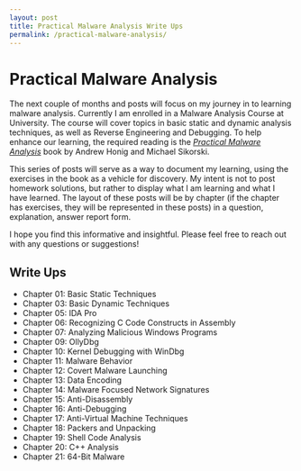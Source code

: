 ```yaml
---
layout: post
title: Practical Malware Analysis Write Ups
permalink: /practical-malware-analysis/
---
```


# Practical Malware Analysis

The next couple of months and posts will focus on my journey in to learning malware analysis. Currently I am enrolled in a Malware Analysis Course at University. The course will cover topics in basic static and dynamic analysis techniques, as well as Reverse Engineering and Debugging. To help enhance our learning, the required reading is the [*Practical Malware Analysis*](http://nostarch.com/malware) book by Andrew Honig and Michael Sikorski.   
   
This series of posts will serve as a way to document my learning, using the exercises in the book as a vehicle for discovery. My intent is not to post homework solutions, but rather to display what I am learning and what I have learned. The layout of these posts will be by chapter (if the chapter has exercises, they will be represented in these posts) in a question, explanation, answer report form.   
   
I hope you find this informative and insightful. Please feel free to reach out with any questions or suggestions!   

## Write Ups
- Chapter 01: Basic Static Techniques
- Chapter 03: Basic Dynamic Techniques
- Chapter 05: IDA Pro
- Chapter 06: Recognizing C Code Constructs in Assembly
- Chapter 07: Analyzing Malicious Windows Programs
- Chapter 09: OllyDbg
- Chapter 10: Kernel Debugging with WinDbg
- Chapter 11: Malware Behavior
- Chapter 12: Covert Malware Launching
- Chapter 13: Data Encoding
- Chapter 14: Malware Focused Network Signatures
- Chapter 15: Anti-Disassembly
- Chapter 16: Anti-Debugging
- Chapter 17: Anti-Virtual Machine Techniques
- Chapter 18: Packers and Unpacking
- Chapter 19: Shell Code Analysis
- Chapter 20: C++ Analysis
- Chapter 21: 64-Bit Malware
